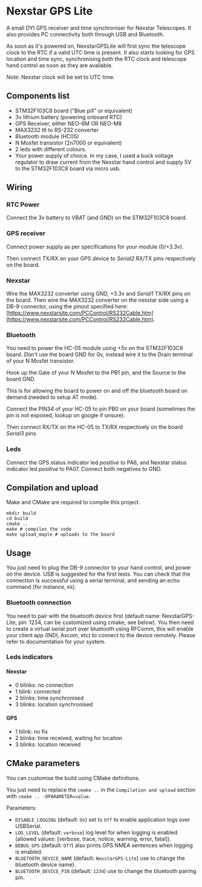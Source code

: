 # Nexstar GPS Lite

A small DYI GPS receiver and time synchroniser for Nexstar Telescopes.
It also provides PC connectivity both through USB and Bluetooth.

As soon as it's powered on, NexstarGPSLite will first sync the telescope clock to the RTC if a valid UTC time is present. It also starts looking for GPS location and time sync, synchronising both the RTC clock and telescope hand control as soon as they are available.

*Note*: Nexstar clock will be set to UTC time.


## Components list

 - STM32F103C8 board ("Blue pill" or equivalent)
 - 3v lithium battery (powering onboard RTC)
 - GPS Receiver, either NEO-6M OR NEO-M8
 - MAX3232 ttl to RS-232 converter
 - Bluetooth module (HC05)
 - N Mosfet transistor (2n7000 or equivalent)
 - 2 leds with different colours.
 - Your power supply of choice. In my case, I used a buck voltage regulator to draw current from the Nexstar hand control and supply 5V to the STM32F103C8 board via micro usb.

## Wiring

### RTC Power

Connect the 3v battery to VBAT (and GND) on the STM32F103C8 board.

### GPS receiver

Connect power supply as per specifications for your module (0/+3.3v).

Then connect TX/RX on your GPS device to *Serial2* RX/TX pins respectively on the board.

### Nexstar

Wire the MAX3232 converter using GND, +3.3v and *Serial1* TX/RX pins on the board. Then wire the MAX3232 converter on the nexstar side using a DB-9 connector, using the pinout specified here: [https://www.nexstarsite.com/PCControl/RS232Cable.htm](https://www.nexstarsite.com/PCControl/RS232Cable.htm).

### Bluetooth

You need to power the HC-05 module using +5v on the STM32F103C8 board. *Don't* use the board GND for 0v, instead wire it to the Drain terminal of your N Mosfet transistor.

Hook up the Gate of your N Mosfet to the PB1 pin, and the Source to the board GND.

This is for allowing the board to power on and off the bluetooth board on demand (needed to setup AT mode).

Connect the PIN34 of your HC-05 to pin PB0 on your board (sometimes the pin is not exposed, lookup on google if unsure).

Then connect RX/TX on the HC-05 to TX/RX respectively on the board *Serial3* pins.

### Leds

Connect the GPS status indicator led *positive* to PA6, and Nexstar status indicator led *positive* to PA07. Connect both negatives to GND.

## Compilation and upload

Make and CMake are required to compile this project.

```
mkdir build
cd build
cmake ..
make # compiles the code
make upload_maple # uploads to the board
```

## Usage

You just need to plug the DB-9 connector to your hand control, and power on the device. USB is suggested for the first tests. You can check that the connection is successful using a serial terminal, and sending an echo command (for instance, `Kk`).

### Bluetooth connection

You need to pair with the bluetooth device first (default name: NexstarGPS-Lite, pin: 1234, can be customized using cmake, see below). You then need to create a virtual serial port over bluetooth using RFComm, this will enable your client app (INDI, Ascom, etc) to connect to the device remotely. Please refer to documentation for your system.

### Leds indicators

#### Nexstar
 - 0 blinks: no connection
 - 1 blink: connected
 - 2 blinks: time synchronised
 - 3 blinks: location synchronised

#### GPS
 - 1 blink: no fix
 - 2 blinks: time received, waiting for location
 - 3 blinks: location received

## CMake parameters

You can customise the build using CMake definitions.

You just need to replace the `cmake ..` in the `Compilation and upload` section with `cmake .. -DPARAMETER=value`.

Parameters:

 - `DISABLE_LOGGING` (default: `On`) set to `Off` to enable application logs over USBSerial.
 - `LOG_LEVEL` (default: `verbose`) log level for when logging is enabled (allowed values: [verbose, trace, notice, warning, error, fatal]).
 - `DEBUG_GPS` (default: `Off`) also prints GPS NMEA sentences when logging is enabled.
 - `BLUETOOTH_DEVICE_NAME` (default: `NexstarGPS-Lite`) use to change the bluetooth device name).
 - `BLUETOOTH_DEVICE_PIN` (default: `1234`) use to change the bluetooth pairing pin.

